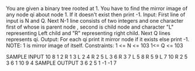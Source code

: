 You are given a binary tree rooted at 1. You have to find the mirror image of any node qi about node 1. If it doesn't exist then print -1.
Input:
First line of input is N and Q.
Next N-1 line consists of two integers and one character first of whose is parent node , second is child node and character "L" representing Left child and "R" representing right child.
Next Q lines represents qi.
Output:
For each qi print it mirror node if it exists else print -1. 
NOTE: 1 is mirror image of itself.
Constraints:
1 <= N <= 103
1<= Q <= 103

SAMPLE INPUT 
10 8
1 2 R
1 3 L
2 4 R
2 5 L
3 6 R
3 7 L
5 8 R
5 9 L
7 10 R
2
5
3
6
1
10
9
4
SAMPLE OUTPUT 
3
6
2
5
1
-1
-1
7